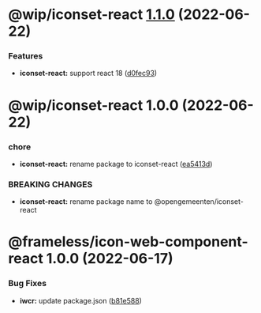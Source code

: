 # @wip/iconset-react [1.1.0](https://github.com/frameless/iconset-npm/compare/@wip/iconset-react@1.0.0...@wip/iconset-react@1.1.0) (2022-06-22)


### Features

* **iconset-react:** support react 18 ([d0fec93](https://github.com/frameless/iconset-npm/commit/d0fec939bd6245d9bc8553a4864329649158d14d))

# @wip/iconset-react 1.0.0 (2022-06-22)


### chore

* **iconset-react:** rename package to iconset-react ([ea5413d](https://github.com/frameless/iconset-npm/commit/ea5413dc9923f2048c3182bb645936ac63853c64))


### BREAKING CHANGES

* **iconset-react:** rename package name to @opengemeenten/iconset-react

# @frameless/icon-web-component-react 1.0.0 (2022-06-17)


### Bug Fixes

* **iwcr:** update package.json ([b81e588](https://github.com/frameless/opengemeenten-iconset/commit/b81e588699825c2b2c4b1a598f79786345108a22))
